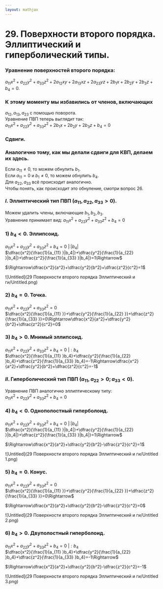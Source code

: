 ```yaml
---  
layout: mathjax  
---  
```

  
# 29. Поверхности второго порядка. Эллиптический и гиперболический типы.  
  
### Уравнение поверхностей второго порядка:  
$a_{11}x^2+a_{22}y^2+a_{33}z^2+2a_{12}xy+2a_{13}xz+2a_{23}yz+2b_1x+2b_2y+2b_3z+b_4=0$.  
  
### К этому моменту мы избавились от членов, включающих  
$a_{12},a_{13},a_{23}$ с помощью поворота.  
Уравнение ПВП теперь выглядит так:  
$a_{11}x^2+a_{22}y^2+a_{33}z^2+2b_1x+2b_2y+2b_3z+b_4=0$  
  
### Сдвиги.  
  
### Аналогично тому, как мы делали сдвиги для КВП, делаем их здесь.  
Если $a_{11}\ne0$, то можем обнулить $b_1$.  
Если $a_{11}=0$ и $b_1\ne0$, то можем обнулить $b_4$.  
Для $a_{22},a_{33}$ всё происходит аналогично.  
Чтобы понять, как происходит это обнуление, смотри вопрос $26$.  
  
### $I.$ Эллиптический тип ПВП $(a_{11},a_{22},a_{33}>0)$.  
Можем удалить члены, включающие $b_1,b_2,b_3$.  
Уравнение принимает вид: $a_{11}x^2+a_{22}y^2+a_{33}z^2+b_4=0$  
  
### $1)~b_4 < 0$. Эллипсоид.  
$a_{11}x^2+a_{22}y^2+a_{33}z^2+b_4=0~|:|b_4|$  
$\dfrac{x^2}{\frac{1}{a_{11} }|b_4|}+\dfrac{y^2}{\frac{1}{a_{22} }|b_4|}+\dfrac{z^2}{\frac{1}{a_{33} }|b_4|}=1\Rightarrow$  
  
$\Rightarrow\dfrac{x^2}{a^2}+\dfrac{y^2}{b^2}+\dfrac{z^2}{c^2}=1$  
  
![Untitled](29 Поверхности второго порядка Эллиптический и ги/Untitled.png)  
  
### $2)~b_4=0$. Точка.  
$a_{11}x^2+a_{22}y^2+a_{33}z^2=0$  
$\dfrac{x^2}{\frac{1}{a_{11} }}+\dfrac{y^2}{\frac{1}{a_{22} }}+\dfrac{z^2}{\frac{1}{a_{33} }}=0\Rightarrow\dfrac{x^2}{a^2}+\dfrac{y^2}{b^2}+\dfrac{z^2}{c^2}=0$  
  
### $3)~b_4>0$. Мнимый эллипсоид.  
$a_{11}x^2+a_{22}y^2+a_{33}z^2+b_4=0~|:b_4$  
$\dfrac{x^2}{\frac{1}{a_{11} }b_4}+\dfrac{y^2}{\frac{1}{a_{22} }b_4}+\dfrac{z^2}{\frac{1}{a_{33} }b_4}=-1\Rightarrow\dfrac{x^2}{a^2}+\dfrac{y^2}{b^2}+\dfrac{z^2}{c^2}=-1$  
  
### $II.$ Гиперболический тип ПВП $(a_{11},a_{22}>0; a_{33}<0)$.  
Уравнение ПВП аналогично эллиптическому типу:  
$a_{11}x^2+a_{22}y^2+a_{33}z^2+b_4=0$  
  
### $4)~b_4<0$. Однополостный гиперболоид.  
$a_{11}x^2+a_{22}y^2+a_{33}z^2+b_4=0~|:|b_4|$  
$\dfrac{x^2}{\frac{1}{a_{11} }|b_4|}+\dfrac{y^2}{\frac{1}{a_{22} }|b_4|}+\dfrac{z^2}{\frac{1}{a_{33} }|b_4|}=1\Rightarrow$  
  
$\Rightarrow\dfrac{x^2}{a^2}+\dfrac{y^2}{b^2}-\dfrac{z^2}{c^2}=1$  
  
![Untitled](29 Поверхности второго порядка Эллиптический и ги/Untitled 1.png)  
  
### $5)~b_4=0$. Конус.  
$a_{11}x^2+a_{22}y^2+a_{33}z^2=0$  
$\dfrac{x^2}{\frac{1}{a_{11} }}+\dfrac{y^2}{\frac{1}{a_{22} }}+\dfrac{z^2}{\frac{1}{a_{33} }}=0\Rightarrow$  
  
$\Rightarrow\dfrac{x^2}{a^2}+\dfrac{y^2}{b^2}-\dfrac{z^2}{c^2}=0$  
  
![Untitled](29 Поверхности второго порядка Эллиптический и ги/Untitled 2.png)  
  
### $6)~b_4>0$. Двуполостный гиперболоид.  
$a_{11}x^2+a_{22}y^2+a_{33}z^2+b_4=0~|:b_4$  
$\dfrac{x^2}{\frac{1}{a_{11} }b_4}+\dfrac{y^2}{\frac{1}{a_{22} }b_4}+\dfrac{z^2}{\frac{1}{a_{33} }b_4}=-1\Rightarrow$  
  
$\Rightarrow\dfrac{x^2}{a^2}+\dfrac{y^2}{b^2}-\dfrac{z^2}{c^2}=-1$  
  
![Untitled](29 Поверхности второго порядка Эллиптический и ги/Untitled 3.png)  

